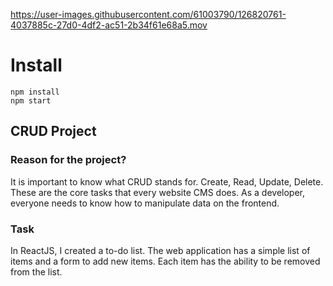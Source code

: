 
https://user-images.githubusercontent.com/61003790/126820761-4037885c-27d0-4df2-ac51-2b34f61e68a5.mov

# Install

```
npm install
npm start
```

## CRUD Project

### Reason for the project?
It is important to know what CRUD stands for. Create, Read, Update, Delete. These are the core tasks that every website CMS does. As a developer, everyone needs to know how to manipulate data on the frontend.

### Task
In ReactJS, I created a to-do list. The web application has a simple list of items and a form to add new items. Each item has the ability to be removed from the list. 
